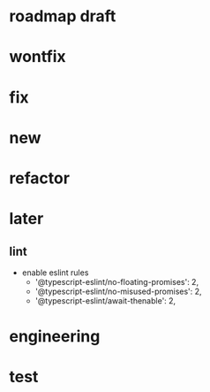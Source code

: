 # roadmap draft

# wontfix

# fix

# new

# refactor

# later

## lint

- enable eslint rules
  - '@typescript-eslint/no-floating-promises': 2, 
  - '@typescript-eslint/no-misused-promises': 2, 
  - '@typescript-eslint/await-thenable': 2, 
# engineering

# test
